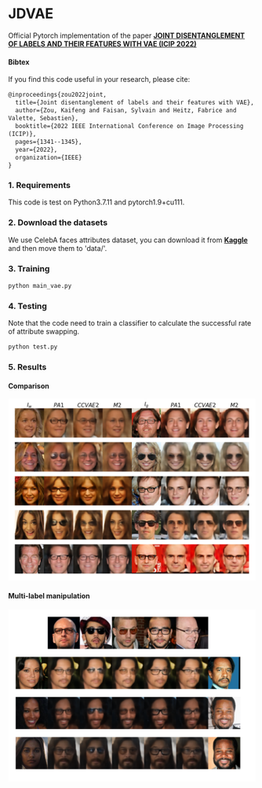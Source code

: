 # JDVAE 

Official Pytorch implementation of the paper [**JOINT DISENTANGLEMENT OF LABELS AND THEIR FEATURES WITH VAE (ICIP 2022)**](https://hal.science/hal-03780425/file/ICIP2022.pdf)


#### Bibtex
If you find this code useful in your research, please cite:

```
@inproceedings{zou2022joint,
  title={Joint disentanglement of labels and their features with VAE},
  author={Zou, Kaifeng and Faisan, Sylvain and Heitz, Fabrice and Valette, Sebastien},
  booktitle={2022 IEEE International Conference on Image Processing (ICIP)},
  pages={1341--1345},
  year={2022},
  organization={IEEE}
}

```
### 1. Requirements
This code is test on Python3.7.11 and pytorch1.9+cu111. 

### 2. Download the datasets
We use CelebA faces attributes dataset, you can download it from [**Kaggle**](https://www.kaggle.com/datasets/jessicali9530/celeba-dataset) and then move them to 'data/'.


### 3. Training

```bash
python main_vae.py
```

### 4. Testing
Note that the code need to train a classifier to calculate the successful rate of attribute swapping. 
```bash
python test.py
```


### 5. Results
#### Comparison

<img src='results/comp_exp.png' width='512'>

#### Multi-label manipulation
<img src='results/multi_exp.png' width='512'>

